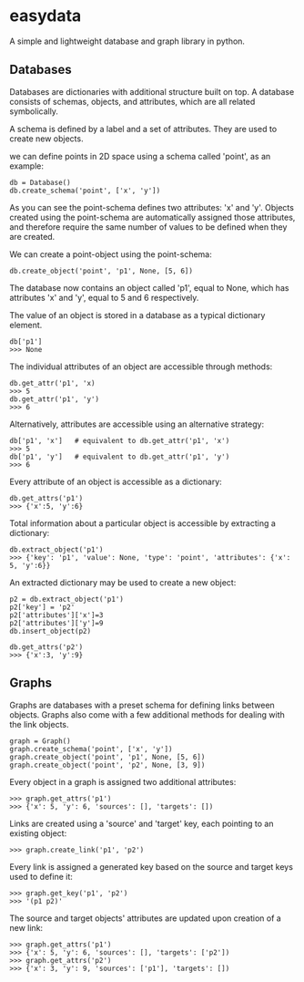 # easydata
A simple and lightweight database and graph library in python.

## Databases
Databases are dictionaries with additional structure built on top. A database consists of schemas, objects, and attributes, which are all related symbolically.

A schema is defined by a label and a set of attributes. They are used to create new objects.

we can define points in 2D space using a schema called 'point', as an example:
    
    db = Database()
    db.create_schema('point', ['x', 'y'])

As you can see the point-schema defines two attributes: 'x' and 'y'. Objects created using the point-schema are automatically assigned those attributes, and therefore require the same number of values to be defined when they are created.

We can create a point-object using the point-schema:

    db.create_object('point', 'p1', None, [5, 6])
    
The database now contains an object called 'p1', equal to None, which has attributes 'x' and 'y', equal to 5 and 6 respectively.

The value of an object is stored in a database as a typical dictionary element.

    db['p1']
    >>> None

The individual attributes of an object are accessible through methods:

    db.get_attr('p1', 'x)
    >>> 5
    db.get_attr('p1', 'y')
    >>> 6

Alternatively, attributes are accessible using an alternative strategy:

    db['p1', 'x']   # equivalent to db.get_attr('p1', 'x')
    >>> 5
    db['p1', 'y']   # equivalent to db.get_attr('p1', 'y')
    >>> 6

Every attribute of an object is accessible as a dictionary:
    
    db.get_attrs('p1')
    >>> {'x':5, 'y':6}
    
Total information about a particular object is accessible by extracting a dictionary:

    db.extract_object('p1')
    >>> {'key': 'p1', 'value': None, 'type': 'point', 'attributes': {'x': 5, 'y':6}}

An extracted dictionary may be used to create a new object:

    p2 = db.extract_object('p1')
    p2['key'] = 'p2'
    p2['attributes']['x']=3
    p2['attributes']['y']=9
    db.insert_object(p2)

    db.get_attrs('p2')
    >>> {'x':3, 'y':9}

## Graphs

Graphs are databases with a preset schema for defining links between objects. Graphs also come with a few additional methods for dealing with the link objects.

    graph = Graph()
    graph.create_schema('point', ['x', 'y'])
    graph.create_object('point', 'p1', None, [5, 6])
    graph.create_object('point', 'p2', None, [3, 9])

Every object in a graph is assigned two additional attributes:
    
    >>> graph.get_attrs('p1')
    >>> {'x': 5, 'y': 6, 'sources': [], 'targets': [])

Links are created using a 'source' and 'target' key, each pointing to an existing object:

    >>> graph.create_link('p1', 'p2')
    
Every link is assigned a generated key based on the source and target keys used to define it:
    
    >>> graph.get_key('p1', 'p2')
    >>> '(p1 p2)'

The source and target objects' attributes are updated upon creation of a new link:

    >>> graph.get_attrs('p1')
    >>> {'x': 5, 'y': 6, 'sources': [], 'targets': ['p2'])
    >>> graph.get_attrs('p2')
    >>> {'x': 3, 'y': 9, 'sources': ['p1'], 'targets': [])
